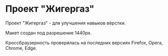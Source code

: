 # Проект "Жигергаз"

Проект "Жигергаз" - для улучшения навыков вёрстки.

Макет создан под разрешение 1440px.

Кроссбраузерность проверялась на последних версиях Firefox, Opera, Chrome, Edge.